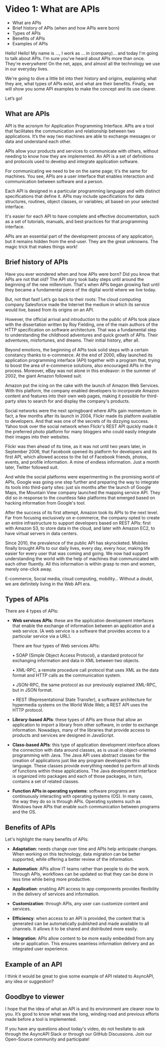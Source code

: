 # Video 1: What are APIs

- What are APIs
- Brief history of APIs (when and how APIs were born)
- Types of APIs
- Benefits of APIs
- Examples of APIs

Hello! Hello! My name is …, I work as ... in (company)... and today I'm going to talk about APIs. I'm sure you've heard about APIs more than once. They're everywhere! On the net, apps, and almost all the technology we use in our everyday lives. 

We're going to dive a little bit into their history and origins, explaining what they are, what types of APIs exist, and what are their benefits. Finally, we will show you some API examples to make the concept and its use clearer.

Let’s go!

## What are APIs

API is the acronym for Application Programming Interface. APIs are a tool that facilitates the communication and relationship between two applications. It’s the way two machines are able to exchange messages or data and understand each other. 

APIs allow your products and services to communicate with others, without needing to know how they are implemented. An API is a set of definitions and protocols used to develop and integrate application software.

For communicating we need to be on the same page; it's the same for machines. You see, APIs are a user interface that enables interaction and communication between software and a person.

Each API is designed in a particular programming language and with distinct specifications that define it. APIs may include specifications for data structures, routines, object classes, or variables; all based on your selected interface.  

It's easier for each API to have complete and effective documentation, such as a set of tutorials, manuals, and best practices for that programming interface.

APIs are an essential part of the development process of any application, but it remains hidden from the end-user. They are the great unknowns. The magic trick that makes things work!

## Brief history of APIs

Have you ever wondered when and how APIs were born? Did you know that APIs are not that old? The API story took baby steps until around the beginning of the new millennium. That's when APIs began growing fast until they became a fundamental piece of the digital world where we live today. 

But, not that fast! Let’s go back to their roots: The cloud computing company Salesforce made the Internet the medium in which its service would live, based from its origins on an API. 

However, the official arrival and introduction to the public of APIs took place with the dissertation written by Roy Fielding, one of the main authors of the HTTP specification on software architecture. That was a fundamental step to understanding the childhood adventures and quick growth of APIs. Their adventures, misfortunes, and dreams. Their initial history, after all.

Beyond emotions, the beginning of APIs took solid steps with a certain constancy thanks to e-commerce. At the end of 2000, eBay launched its application programming interface (API) together with a program that, trying to boost the area of e-commerce solutions, also encouraged APIs in the process. Moreover, eBay was not alone in this endeavor: in the summer of 2002, the giant Amazon followed suit.

Amazon put the icing on the cake with the launch of Amazon Web Services. With this platform, the company enabled developers to incorporate Amazon content and features into their own web pages, making it possible for third-party sites to search for and display the company's products.

Social networks were the next springboard where APIs gain momentum: in fact, a few months after its launch in 2004, Flickr made its platform available to developers. And that was one of the secrets of its dizzying success. Yahoo took over the social network when Flickr's REST API quickly made it the preferred photo platform for many bloggers who could easily integrate their images into their websites.

Flickr was then ahead of its time, as it was not until two years later, in September 2006, that Facebook opened its platform for developers and its first API, which allowed access to the list of Facebook friends, photos, events, and profile information. A mine of endless information. Just a month later, Twitter followed suit.

And while the social platforms were experimenting in the promising world of APIs, Google was going one step further and preparing the way to integrate its tools into third-party sites: just six months after the launch of Google Maps, the Mountain View company launched the mapping service API. They did so in response to the countless fake platforms that emerged based on hacking information from Google's tool.

After the success of its first attempt, Amazon took its APIs to the next level. Far from focusing exclusively on e-commerce, the company opted to create an entire infrastructure to support developers based on REST APIs: first with Amazon S3, to store data in the cloud, and later with Amazon EC2, to have virtual servers in data centers.

Since 2010, the prevalence of the public API has skyrocketed. Mobiles finally brought APIs to our daily lives, every day, every hour, making life easier for every user that was coming and going. We now had support understanding the world with the help of machines that communicated with each other fluently. All this information is within grasp to men and women, merely one-click away. 

E-commerce, Social media, cloud computing, mobility… Without a doubt, we are definitely living in the Web API era.

## Types of APIs

There are 4 types of APIs: 

- **Web services APIs**: these are the application development interfaces that enable the exchange of information between an application and a web service. (A web service is a software that provides access to a particular service via a URL). 

    There are four types of Web services APIs:

    •	SOAP (Simple Object Access Protocol), a standard protocol for exchanging information and data in XML between two objects.

    •	XML-RPC, a remote procedure call protocol that uses XML as the data format and HTTP calls as the communication system.

    • JSON-RPC, the same protocol as our previously explained XML-RPC, but in JSON format. 

    •	REST (Representational State Transfer), a software architecture for hypermedia systems on the World Wide Web; a REST API uses the HTTP protocol.

- **Library-based APIs**: these types of APIs are those that allow an application to import a library from other software, in order to exchange information. Nowadays, many of the libraries that provide access to products and services are designed in JavaScript.

- **Class-based APIs**: this type of application development interface allows the connection with data around classes, as is usual in object-oriented programming with Java. The Java API uses abstract classes for the creation of applications just like any program developed in this language. These classes provide everything needed to perform all kinds of functions within these applications. The Java development interface is organized into packages and each of those packages, in turn, contains a set of related classes.  

- **Function APIs in operating systems**: software programs are continuously interacting with operating systems (OS). In many cases, the way they do so is through APIs. Operating systems such as Windows have APIs that enable such communication between programs and the OS.

## Benefits of APIs

Let's highlight the many benefits of APIs:

- **Adaptation**: needs change over time and APIs help anticipate changes. When working on this technology, data migration can be better supported, while offering a better review of the information. 

- **Automation**: APIs allow IT teams rather than people to do the work. Through APIs, workflows can be updated so that they can be done in less time while being more productive.

- **Application**: enabling API access to app components provides flexibility in the delivery of services and information.  

- **Customization**: through APIs, any user can customize content and services.

- **Efficiency**: when access to an API is provided, the content that is generated can be automatically published and made available to all channels. It allows it to be shared and distributed more easily. 

- **Integration**: APIs allow content to be more easily embedded from any site or application. This ensures seamless information delivery and an integrated user experience.

## Example of an API

I think it would be great to give some example of API related to AsyncAPI, any idea or suggestion?

## Goodbye to viewer

I hope that the idea of what an API is and its environment are clearer now to you. It’s good to know what was the long, winding road and previous efforts made before a tool is implemented. 

If you have any questions about today's video, do not hesitate to ask through the AsyncAPI Slack or through our GitHub Discussions. Join our Open-Source community and participate! 
